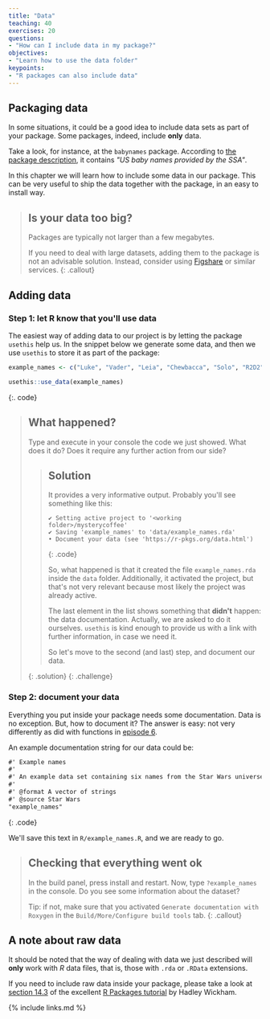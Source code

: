 ```yaml
---
title: "Data"
teaching: 40
exercises: 20
questions:
- "How can I include data in my package?"
objectives:
- "Learn how to use the data folder"
keypoints:
- "R packages can also include data"
---
```


## Packaging data

In some situations, it could be a good idea to include data sets as part of your package.
Some packages, indeed, include **only** data.

Take a look, for instance, at the `babynames` package.
According to [the package description](https://cran.r-project.org/web/packages/babynames/index.html), it contains _"US baby names provided by the SSA"_.

In this chapter we will learn how to include some data in our package.
This can be very useful to ship the data together with the package, in an easy to install way.

> ## Is your data too big?
> Packages are typically not larger than a few megabytes.
>
> If you need to deal with large datasets, adding them to the package is not an advisable solution.
> Instead, consider using [Figshare](https://figshare.com/) or similar services.
{: .callout}

## Adding data

### Step 1: let R know that you'll use data

The easiest way of adding data to our project is by letting the package `usethis` help us.
In the snippet below we generate some data, and then we use `usethis` to store it as part of the package:

~~~r
example_names <- c("Luke", "Vader", "Leia", "Chewbacca", "Solo", "R2D2")

usethis::use_data(example_names)
~~~ 
{:. code}

> ## What happened?
> Type and execute in your console the code we just showed.
> What does it do?
> Does it require any further action from our side?
> > ## Solution
> > It provides a very informative output.
> > Probably you'll see something like this:
> > ~~~
> > ✔ Setting active project to '<working folder>/mysterycoffee'
> > ✔ Saving 'example_names' to 'data/example_names.rda'
> > • Document your data (see 'https://r-pkgs.org/data.html')
> > ~~~
> > {: .code}
> >
> >
> > So, what happened is that it created the file `example_names.rda` inside the `data` folder.
> > Additionally, it activated the project, but that's not very relevant because most likely the project was already active.
> >
> > The last element in the list shows something that **didn't** happen: the data documentation.
> > Actually, we are asked to do it ourselves.
> > `usethis` is kind enough to provide us with a link with further information, in case we need it.
> >
> > So let's move to the second (and last) step, and document our data.
> > 
> {: .solution}
{: .challenge}

### Step 2: document your data

Everything you put inside your package needs some documentation.
Data is no exception.
But, how to document it?
The answer is easy: not very differently as did with functions in [episode 6](../06-documentation).

An example documentation string for our data could be:

~~~txt
#' Example names
#'
#' An example data set containing six names from the Star Wars universe
#'
#' @format A vector of strings
#' @source Star Wars
"example_names"
~~~
{: .code}

We'll save this text in `R/example_names.R`, and we are ready to go.

> ## Checking that everything went ok
>
> In the build panel, press install and restart.
> Now, type `?example_names` in the console.
> Do you see some information about the dataset?
>
> Tip: if not, make sure that you activated `Generate documentation with Roxygen` in the `Build/More/Configure build tools` tab.
{: .callout}

## A note about raw data

It should be noted that the way of dealing with data we just described will **only** work with _R_ data files, that is, those with `.rda` or `.RData` extensions.

If you need to include raw data inside your package, please take a look at [section 14.3](https://r-pkgs.org/data.html) of the excellent [R Packages tutorial](https://r-pkgs.org/index.html) by Hadley Wickham.

{% include links.md %}
